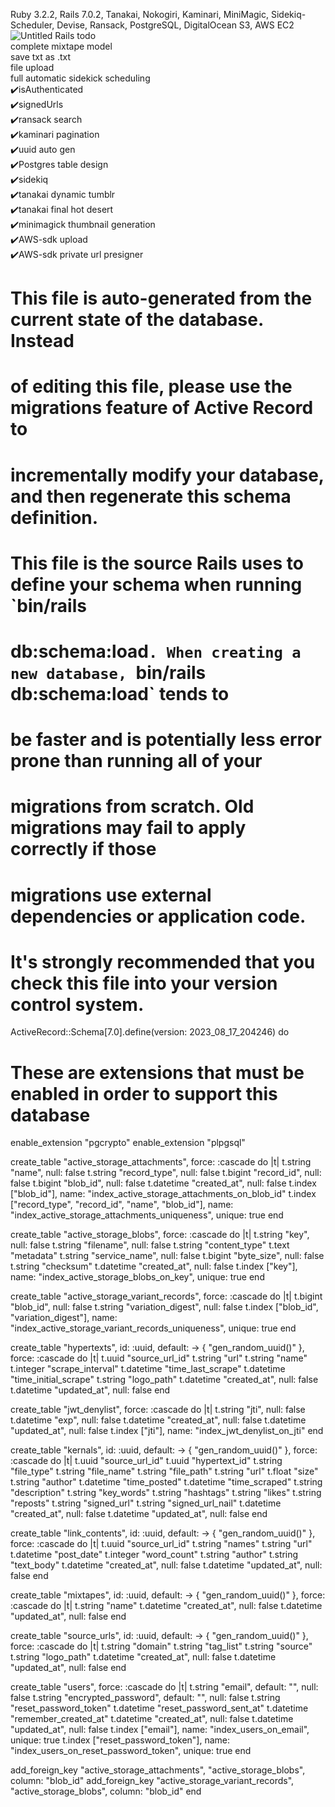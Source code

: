 Ruby 3.2.2, Rails 7.0.2, Tanakai, Nokogiri, Kaminari, MiniMagic, Sidekiq-Scheduler, Devise, Ransack, PostgreSQL, DigitalOcean S3, AWS EC2
![Untitled](https://github.com/duneswake/crystal_hair_api_rails/assets/42588724/91507f84-37b1-4e2e-bf8a-33bdc4c15420)
Rails todo <br/>
complete mixtape model<br/>
save txt as .txt<br/>
file upload<br/>
full automatic sidekick scheduling <br/>
✔️isAuthenticated<br/>
✔️signedUrls<br/>
✔️ransack search<br/>
✔️kaminari pagination<br/>
✔️uuid auto gen<br/>
✔️Postgres table design<br/>
✔️sidekiq <br/>
✔️tanakai dynamic tumblr<br/>
✔️tanakai final hot desert<br/>
✔️minimagick thumbnail generation<br/>
✔️AWS-sdk upload<br/>
✔️AWS-sdk private url presigner<br/>

# This file is auto-generated from the current state of the database. Instead
# of editing this file, please use the migrations feature of Active Record to
# incrementally modify your database, and then regenerate this schema definition.
#
# This file is the source Rails uses to define your schema when running `bin/rails
# db:schema:load`. When creating a new database, `bin/rails db:schema:load` tends to
# be faster and is potentially less error prone than running all of your
# migrations from scratch. Old migrations may fail to apply correctly if those
# migrations use external dependencies or application code.
#
# It's strongly recommended that you check this file into your version control system.

ActiveRecord::Schema[7.0].define(version: 2023_08_17_204246) do
  # These are extensions that must be enabled in order to support this database
  enable_extension "pgcrypto"
  enable_extension "plpgsql"

  create_table "active_storage_attachments", force: :cascade do |t|
    t.string "name", null: false
    t.string "record_type", null: false
    t.bigint "record_id", null: false
    t.bigint "blob_id", null: false
    t.datetime "created_at", null: false
    t.index ["blob_id"], name: "index_active_storage_attachments_on_blob_id"
    t.index ["record_type", "record_id", "name", "blob_id"], name: "index_active_storage_attachments_uniqueness", unique: true
  end

  create_table "active_storage_blobs", force: :cascade do |t|
    t.string "key", null: false
    t.string "filename", null: false
    t.string "content_type"
    t.text "metadata"
    t.string "service_name", null: false
    t.bigint "byte_size", null: false
    t.string "checksum"
    t.datetime "created_at", null: false
    t.index ["key"], name: "index_active_storage_blobs_on_key", unique: true
  end

  create_table "active_storage_variant_records", force: :cascade do |t|
    t.bigint "blob_id", null: false
    t.string "variation_digest", null: false
    t.index ["blob_id", "variation_digest"], name: "index_active_storage_variant_records_uniqueness", unique: true
  end

  create_table "hypertexts", id: :uuid, default: -> { "gen_random_uuid()" }, force: :cascade do |t|
    t.uuid "source_url_id"
    t.string "url"
    t.string "name"
    t.integer "scrape_interval"
    t.datetime "time_last_scrape"
    t.datetime "time_initial_scrape"
    t.string "logo_path"
    t.datetime "created_at", null: false
    t.datetime "updated_at", null: false
  end

  create_table "jwt_denylist", force: :cascade do |t|
    t.string "jti", null: false
    t.datetime "exp", null: false
    t.datetime "created_at", null: false
    t.datetime "updated_at", null: false
    t.index ["jti"], name: "index_jwt_denylist_on_jti"
  end

  create_table "kernals", id: :uuid, default: -> { "gen_random_uuid()" }, force: :cascade do |t|
    t.uuid "source_url_id"
    t.uuid "hypertext_id"
    t.string "file_type"
    t.string "file_name"
    t.string "file_path"
    t.string "url"
    t.float "size"
    t.string "author"
    t.datetime "time_posted"
    t.datetime "time_scraped"
    t.string "description"
    t.string "key_words"
    t.string "hashtags"
    t.string "likes"
    t.string "reposts"
    t.string "signed_url"
    t.string "signed_url_nail"
    t.datetime "created_at", null: false
    t.datetime "updated_at", null: false
  end

  create_table "link_contents", id: :uuid, default: -> { "gen_random_uuid()" }, force: :cascade do |t|
    t.uuid "source_url_id"
    t.string "names"
    t.string "url"
    t.datetime "post_date"
    t.integer "word_count"
    t.string "author"
    t.string "text_body"
    t.datetime "created_at", null: false
    t.datetime "updated_at", null: false
  end

  create_table "mixtapes", id: :uuid, default: -> { "gen_random_uuid()" }, force: :cascade do |t|
    t.string "name"
    t.datetime "created_at", null: false
    t.datetime "updated_at", null: false
  end

  create_table "source_urls", id: :uuid, default: -> { "gen_random_uuid()" }, force: :cascade do |t|
    t.string "domain"
    t.string "tag_list"
    t.string "source"
    t.string "logo_path"
    t.datetime "created_at", null: false
    t.datetime "updated_at", null: false
  end

  create_table "users", force: :cascade do |t|
    t.string "email", default: "", null: false
    t.string "encrypted_password", default: "", null: false
    t.string "reset_password_token"
    t.datetime "reset_password_sent_at"
    t.datetime "remember_created_at"
    t.datetime "created_at", null: false
    t.datetime "updated_at", null: false
    t.index ["email"], name: "index_users_on_email", unique: true
    t.index ["reset_password_token"], name: "index_users_on_reset_password_token", unique: true
  end

  add_foreign_key "active_storage_attachments", "active_storage_blobs", column: "blob_id"
  add_foreign_key "active_storage_variant_records", "active_storage_blobs", column: "blob_id"
end
